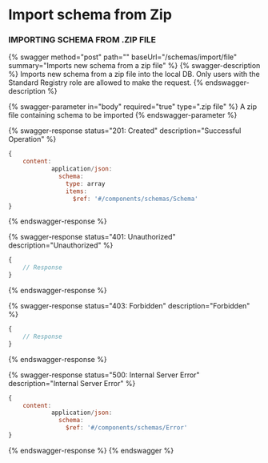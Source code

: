 # Import schema from Zip

### IMPORTING SCHEMA FROM .ZIP FILE

{% swagger method="post" path="" baseUrl="/schemas/import/file" summary="Imports new schema from a zip file" %}
{% swagger-description %}
Imports new schema from a zip file into the local DB. Only users with the Standard Registry role are allowed to make the request.
{% endswagger-description %}

{% swagger-parameter in="body" required="true" type=".zip file" %}
A zip file containing schema to be imported
{% endswagger-parameter %}

{% swagger-response status="201: Created" description="Successful Operation" %}
```javascript
{
    content:
            application/json:
              schema:
                type: array
                items:
                  $ref: '#/components/schemas/Schema'
}
```
{% endswagger-response %}

{% swagger-response status="401: Unauthorized" description="Unauthorized" %}
```javascript
{
    // Response
}
```
{% endswagger-response %}

{% swagger-response status="403: Forbidden" description="Forbidden" %}
```javascript
{
    // Response
}
```
{% endswagger-response %}

{% swagger-response status="500: Internal Server Error" description="Internal Server Error" %}
```javascript
{
    content:
            application/json:
              schema:
                $ref: '#/components/schemas/Error'
}
```
{% endswagger-response %}
{% endswagger %}

